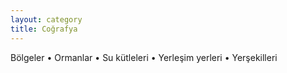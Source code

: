 ```yaml
---
layout: category
title: Coğrafya
---
```


Bölgeler • Ormanlar • Su kütleleri • Yerleşim yerleri • Yerşekilleri